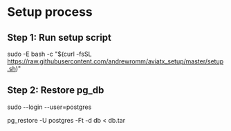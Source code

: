 # Setup process

## Step 1: Run setup script

sudo -E bash -c "$(curl -fsSL https://raw.githubusercontent.com/andrewromm/aviatx_setup/master/setup.sh)"


## Step 2: Restore pg_db

sudo --login --user=postgres

pg_restore -U postgres -Ft -d db < db.tar

